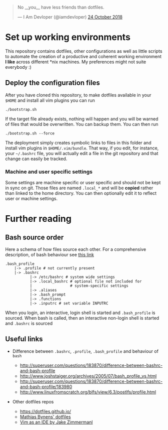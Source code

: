 <blockquote class="twitter-tweet" data-lang="en-gb"><p lang="en" dir="ltr">No
__you__ have less friends than dotfiles.</p>&mdash; I Am Devloper (@iamdevloper)
<a
href="https://twitter.com/iamdevloper/status/1055033406449426432?ref_src=twsrc%5Etfw">24
October 2018</a></blockquote>

# Set up working environments

This repository contains dotfiles, other configurations as well as little
scripts to automate the creation of a productive and coherent working
environment __I like__ across different \*nix machines. My preferences might
not suite everybody :)

## Deploy the configuration files

After you have cloned this repository, to make dotfiles available in your `$HOME`
and install all vim plugins you can run

	./bootstrap.sh

If the target file already exists, nothing will happen and you will be warned
of files that would be overwritten. You can backup them. You can then run

	./bootstrap.sh --force

The deployment simply creates symbolic links to files in this folder and
install vim plugins in `$HOME/.vim/bundle`. That way, if you edit, for
instance, your `~/.bashrc` file, you will actually edit a file in the git
repository and that change can easily be tracked.

### Machine and user specific settings

Some settings are machine specific or user specific and should not be kept in
sync on git. Those files are named `.local_*` and will be __copied__
rather than linked to the home directory. You can then optionally edit it to
reflect user or machine settings.

# Further reading

## Bash source order

Here a schema of how files source each other. For a comprehensive description,
of bash behaviour see [this
link](https://blog.flowblok.id.au/2013-02/shell-startup-scripts.html)

	.bash_profile
	    |-> .profile # not currently present
	    |-> .bashrc
	           |-> /etc/bashrc # system wide settings
	           |-> .local_bashrc # optional file not included for
	           |                 # system-specific settings
	           |-> .aliases
	           |-> .bash_prompt
	           |-> .functions
	           |-> .inputrc # set variable INPUTRC

When you login, an interactive, login shell is started and `.bash_profile` is
sourced. When bash is called, then an interactive non-login shell is started
and `.bashrc` is sourced

## Useful links

- Difference between `.bashrc`, `.profile`, `.bash_profile` and behaviour of `bash`
  - http://superuser.com/questions/183870/difference-between-bashrc-and-bash-profile
  - http://www.joshstaiger.org/archives/2005/07/bash_profile_vs.html
  - http://superuser.com/questions/183870/difference-between-bashrc-and-bash-profile/183980
  - http://www.linuxfromscratch.org/blfs/view/6.3/postlfs/profile.html

- Other dotfiles repos
  - https://dotfiles.github.io/
  - [Mathias Bynens' dotfiles](https://github.com/mathiasbynens/dotfiles)
  - [Vim as an IDE by Jake Zimmermanl](https://blog.jez.io/vim-as-an-ide/)
